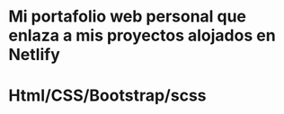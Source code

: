 # Mi portafolio web personal que enlaza a mis proyectos alojados en Netlify

# Html/CSS/Bootstrap/scss
